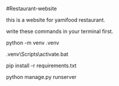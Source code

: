 #Restaurant-website

this is a website for yamifood restaurant.

write these commands in your terminal first.

python -m venv .venv

.venv\Scripts\activate.bat

pip install -r requirements.txt

python manage.py runserver
